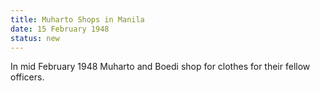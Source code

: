 ```yaml
---
title: Muharto Shops in Manila
date: 15 February 1948 
status: new
---
```


In mid February 1948 Muharto and Boedi shop for clothes for their fellow
officers.
